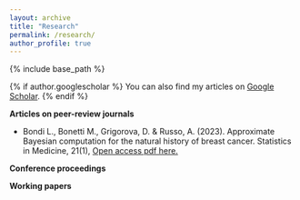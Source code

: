 ```yaml
---
layout: archive
title: "Research"
permalink: /research/
author_profile: true
---
```

{% include base_path %}

{% if author.googlescholar %}
  You can also find my articles on [Google Scholar](https://scholar.google.it/citations?view_op=list_works&hl=it&hl=it&user=wOecf5QAAAAJ).
{% endif %}


**Articles on peer-review journals**

* Bondi L., Bonetti M., Grigorova, D. & Russo, A. (2023). Approximate Bayesian computation for the natural history of breast cancer. Statistics in Medicine, 21(1), [Open access pdf here.](doi:10.1002/sim.9756)

**Conference proceedings**


**Working papers**
